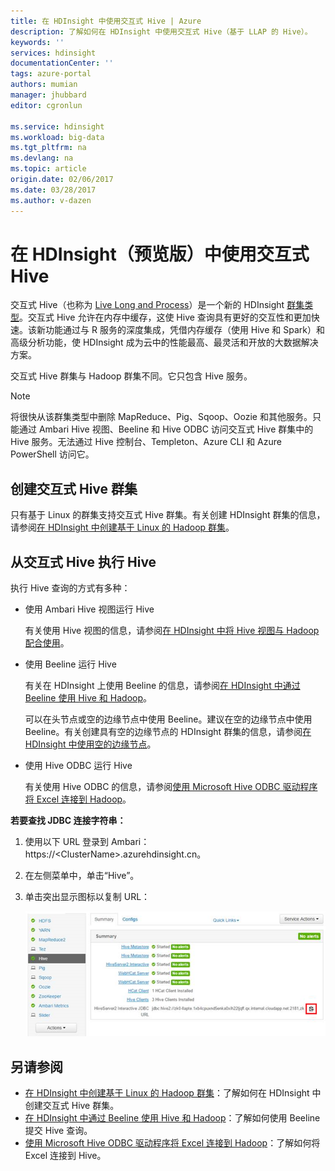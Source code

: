 ```yaml
---
title: 在 HDInsight 中使用交互式 Hive | Azure
description: 了解如何在 HDInsight 中使用交互式 Hive（基于 LLAP 的 Hive）。
keywords: ''
services: hdinsight
documentationCenter: ''
tags: azure-portal
authors: mumian
manager: jhubbard
editor: cgronlun

ms.service: hdinsight
ms.workload: big-data
ms.tgt_pltfrm: na
ms.devlang: na
ms.topic: article
origin.date: 02/06/2017
ms.date: 03/28/2017
ms.author: v-dazen
---
```


# 在 HDInsight（预览版）中使用交互式 Hive

交互式 Hive（也称为 [Live Long and Process](https://cwiki.apache.org/confluence/display/Hive/LLAP)）是一个新的 HDInsight [群集类型](./hdinsight-hadoop-provision-linux-clusters.md#cluster-types)。交互式 Hive 允许在内存中缓存，这使 Hive 查询具有更好的交互性和更加快速。该新功能通过与 R 服务的深度集成，凭借内存缓存（使用 Hive 和 Spark）和高级分析功能，使 HDInsight 成为云中的性能最高、最灵活和开放的大数据解决方案。

交互式 Hive 群集与 Hadoop 群集不同。它只包含 Hive 服务。

> [!NOTE]
> 将很快从该群集类型中删除 MapReduce、Pig、Sqoop、Oozie 和其他服务。只能通过 Ambari Hive 视图、Beeline 和 Hive ODBC 访问交互式 Hive 群集中的 Hive 服务。无法通过 Hive 控制台、Templeton、Azure CLI 和 Azure PowerShell 访问它。

## 创建交互式 Hive 群集

只有基于 Linux 的群集支持交互式 Hive 群集。有关创建 HDInsight 群集的信息，请参阅[在 HDInsight 中创建基于 Linux 的 Hadoop 群集](./hdinsight-hadoop-provision-linux-clusters.md)。

## 从交互式 Hive 执行 Hive

执行 Hive 查询的方式有多种：

- 使用 Ambari Hive 视图运行 Hive

    有关使用 Hive 视图的信息，请参阅[在 HDInsight 中将 Hive 视图与 Hadoop 配合使用](./hdinsight-hadoop-use-hive-ambari-view.md)。

- 使用 Beeline 运行 Hive

    有关在 HDInsight 上使用 Beeline 的信息，请参阅[在 HDInsight 中通过 Beeline 使用 Hive 和 Hadoop](./hdinsight-hadoop-use-hive-beeline.md)。

    可以在头节点或空的边缘节点中使用 Beeline。建议在空的边缘节点中使用 Beeline。有关创建具有空的边缘节点的 HDInsight 群集的信息，请参阅[在 HDInsight 中使用空的边缘节点](./hdinsight-apps-use-edge-node.md)。

- 使用 Hive ODBC 运行 Hive

    有关使用 Hive ODBC 的信息，请参阅[使用 Microsoft Hive ODBC 驱动程序将 Excel 连接到 Hadoop](./hdinsight-connect-excel-hive-ODBC-driver.md)。

**若要查找 JDBC 连接字符串：**

1. 使用以下 URL 登录到 Ambari：https://\<ClusterName\>.azurehdinsight.cn。
2. 在左侧菜单中，单击“Hive”。
3. 单击突出显示图标以复制 URL：

    ![HDInsight Hadoop 交互式 Hive LLAP JDBC](./media/hdinsight-hadoop-use-interactive-hive/hdinsight-hadoop-use-interactive-hive-jdbc.png)  

## 另请参阅
- [在 HDInsight 中创建基于 Linux 的 Hadoop 群集](./hdinsight-hadoop-provision-linux-clusters.md)：了解如何在 HDInsight 中创建交互式 Hive 群集。
- [在 HDInsight 中通过 Beeline 使用 Hive 和 Hadoop](./hdinsight-hadoop-use-hive-beeline.md)：了解如何使用 Beeline 提交 Hive 查询。
- [使用 Microsoft Hive ODBC 驱动程序将 Excel 连接到 Hadoop](./hdinsight-connect-excel-hive-ODBC-driver.md)：了解如何将 Excel 连接到 Hive。

<!---HONumber=Mooncake_1107_2016-->